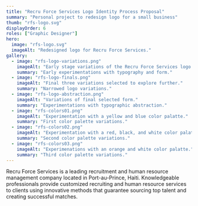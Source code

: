 ```yaml
---
title: "Recru Force Services Logo Identity Process Proposal"
summary: "Personal project to redesign logo for a small business"
thumb: "rfs-logo.svg"
displayOrder: 6
roles: ["Graphic Designer"]
hero:
  image: "rfs-logo.svg"
  imageAlt: "Redesigned logo for Recru Force Services."
gallery:
  - image: "rfs-logo-variations.png"
    imageAlt: "Early stage variations of the Recru Force Services logo."
    summary: "Early experimentations with typography and form."
  - image: "rfs-logo-finals.png"
    imageAlt: "Final three variations selected to explore further."
    summary: "Narrowed logo variations."
  - image: "rfs-logo-abstraction.png"
    imageAlt: "Variations of final selected form."
    summary: "Experimentations with typographic abstraction."
  - image: "rfs-colors01.png"
    imageAlt: "Experimentation with a yellow and blue color palatte."
    summary: "First color palette variations."
  - image: "rfs-colors02.png"
    imageAlt: "Experimentation with a red, black, and white color palatte."
    summary: "Second color palette variations."
  - image: "rfs-colors03.png"
    imageAlt: "Experimenations with an orange and white color palatte."
    summary: "Third color palette variations."
---
```


Recru Force Services is a leading recruitment and human resource management company located in Port-au-Prince, Haiti. Knowledgeable professionals provide customized recruiting and human resource services to clients using innovative methods that guarantee sourcing top talent and creating successful matches.
